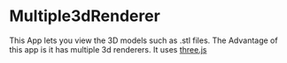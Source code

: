 # Multiple3dRenderer

This App lets you view the 3D models such as .stl files.
The Advantage of this app is it has multiple 3d renderers.
It uses <a href="http://threejs.org/">three.js</a>
